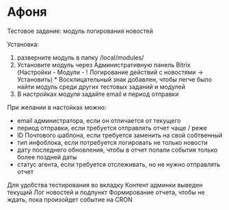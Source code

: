 # Афоня
Тестовое задание: модуль логирования новостей

Установка:
1. разверните модуль в папку /local/modules/
2. Установите модуль через Административную панель Bitrix (Настройки - Модули - ! Логирование действий с новостями -> Установить) * Восклицательный знак добавлен, чтобы легче было найти модуль среди других тестовых заданий и модулей
3. В настройках модуля задайте email и период отправки

При желании в настойках можно:
* email администратора, если он отличается от текущего 
* период отправки, если требуется отправлять отчет чаще / реже
* ID Почтового шаблона, если требуется заменить на свой собтвенный
* тип инфоблока, если потребуется логировать не только новости
* дату последнего обновления, чтобы в отчет попали события только более поздней даты
* статус агента, если требуется отслеживать, но не нужно отправлять отчет

Для удобства тестирования во вкладку Контент админки выведен текущий Лог новостей и подпункт Формирование отчета, чтобы не ждать, пока произойдет событие на CRON
